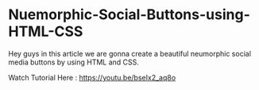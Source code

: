 # Nuemorphic-Social-Buttons-using-HTML-CSS
Hey guys in this article we are gonna create a beautiful neumorphic social media buttons by using HTML and CSS.

Watch Tutorial Here : https://youtu.be/bseIx2_aq8o
